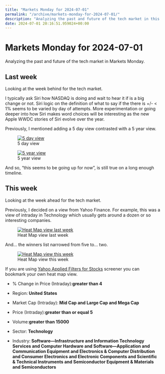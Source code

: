 ```yaml
---
title: "Markets Monday for 2024-07-01"
permalink: "/archive/markets-monday-for-2024-07-01/"
description: "Analyzing the past and future of the tech market in this week&#39;s Markets Monday."
date: 2024-07-01 20:16:51.959024+00:00
---
```


<h1>Markets Monday for 2024-07-01</h1><p>Analyzing the past and future of the tech market in Markets Monday.</p><h2>Last week</h2><p>Looking at the week behind for the tech market.</p><p>I typically ask Siri how NASDAQ is doing and wait to hear it if is a big change or not. Siri logic on the definition of what to say if the there is +/- &lt; 1% seems to be varied by day of attempts. More experimentation or going deeper into how Siri makes word choices will be interesting as the new Apple WWDC stories of Siri evolve over the year.</p><p>Previously, I mentioned adding a 5 day view contrasted with a 5 year view.</p><figure><a href="https://www.google.com/finance/quote/.IXIC:INDEXNASDAQ" target="_blank" rel="noopener noreferrer"><img src="https://assets.buttondown.email/images/8234fdb7-a729-4946-bb1b-aca709afeb89.png?w=960&amp;fit=max" alt="5 day view" style="width: nullpx !important; display:block; margin:auto;" draggable="false" contenteditable="false"></a><figcaption>5 day view</figcaption></figure><figure><a href="https://www.google.com/finance/quote/.IXIC:INDEXNASDAQ" target="_blank" rel="noopener noreferrer"><img src="https://assets.buttondown.email/images/a3aa1934-36e8-425d-8d78-f3df98ecb8a6.png?w=960&amp;fit=max" alt="5 year view" style="width: nullpx !important; display:block; margin:auto;" draggable="false" contenteditable="false"></a><figcaption>5 year view</figcaption></figure><p>And so, “this seems to be going up for now”, is still true on a long enough timeline.</p><h2>This week</h2><p>Looking at the week ahead for the tech market.</p><p>Previously, I decided on a view from Yahoo Finance. For example, this was a view of intraday in Technology which usually gets around a dozen or so interesting companies.</p><figure><a href="https://finance.yahoo.com/screener/568c8b06-3f3e-497e-bae7-6dd1defc231c/heatmap" target="_blank" rel="noopener noreferrer"><img src="https://assets.buttondown.email/images/84cbf859-e1ad-409d-9d82-1e8d588b54c4.png?w=960&amp;fit=max" alt="Heat Map view last week" style="width: nullpx !important; display:block; margin:auto;" draggable="false" contenteditable="false"></a><figcaption>Heat Map view last week</figcaption></figure><p>And… the winners list narrowed from five to… two.</p><figure><a href="https://finance.yahoo.com/screener/568c8b06-3f3e-497e-bae7-6dd1defc231c/heatmap" target="_blank" rel="noopener noreferrer"><img src="https://assets.buttondown.email/images/1c5dfdcf-fcba-4686-af3f-f1987e705359.png?w=960&amp;fit=max" alt="Heat Map view this week" style="width: nullpx !important; display:block; margin:auto;" draggable="false" contenteditable="false"></a><figcaption>Heat Map view this week</figcaption></figure><p>If you are using <a target="_blank" rel="noopener noreferrer nofollow" href="https://finance.yahoo.com/screener/568c8b06-3f3e-497e-bae7-6dd1defc231c/heatmap">Yahoo Applied Filters for Stocks</a> screener you can bookmark your own heat map view.</p><ul><li><p>% Change in Price (Intraday):<strong>greater than 4</strong></p></li><li><p>Region:<strong> United States</strong></p></li><li><p>Market Cap (Intraday):<strong> Mid Cap and Large Cap and Mega Cap</strong></p></li><li><p>Price (Intraday):<strong>greater than or equal 5</strong></p></li><li><p>Volume:<strong>greater than 15000</strong></p></li><li><p>Sector:<strong> Technology</strong></p></li><li><p>Industry:<strong> Software—Infrastructure and Information Technology Services and Computer Hardware and Software—Application and Communication Equipment and Electronics &amp; Computer Distribution and Consumer Electronics and Electronic Components and Scientific &amp; Technical Instruments and Semiconductor Equipment &amp; Materials and Semiconductors</strong></p></li></ul><p></p><p></p><p></p><ol class="footnotes"></ol>